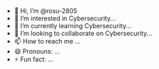 - 👋 Hi, I’m @rosu-2805
- 👀 I’m interested in Cybersecurity...
- 🌱 I’m currently learning Cybersecurity...
- 💞️ I’m looking to collaborate on Cybersecurity...
- 📫 How to reach me ...
- 😄 Pronouns: ...
- ⚡ Fun fact: ...

<!---
rosu-2805/rosu-2805 is a ✨ special ✨ repository because its `README.md` (this file) appears on your GitHub profile.
You can click the Preview link to take a look at your changes.
--->

